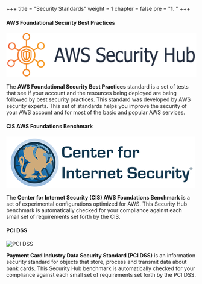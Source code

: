 +++
title = "Security Standards"
weight = 1
chapter = false
pre = "<b>1. </b>"
+++

#### AWS Foundational Security Best Practices

![AWS](/public/images/1/aws.png?width=30pc)

The **AWS Foundational Security Best Practices** standard is a set of tests that see if your account and the resources being deployed are being followed by best security practices. This standard was developed by AWS security experts. This set of standards helps you improve the security of your AWS account and for most of the basic and popular AWS services.

#### CIS AWS Foundations Benchmark

![CIS](/public/images/1/cis.png?width=30pc)

The **Center for Internet Security (CIS) AWS Foundations Benchmark** is a set of experimental configurations optimized for AWS. This Security Hub benchmark is automatically checked for your compliance against each small set of requirements set forth by the CIS.

#### PCI DSS

![PCI DSS](/images/1/pcids.png?width=20pc)

**Payment Card Industry Data Security Standard (PCI DSS)** is an information security standard for objects that store, process and transmit data about bank cards. This Security Hub benchmark is automatically checked for your compliance against each small set of requirements set forth by the PCI DSS.